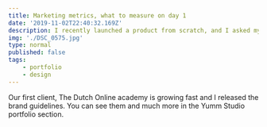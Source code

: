 ```yaml
---
title: Marketing metrics, what to measure on day 1
date: '2019-11-02T22:40:32.169Z'
description: I recently launched a product from scratch, and I asked myself, what should I measure?
img: './DSC_0575.jpg'
type: normal
published: false
tags:
    - portfolio
    - design
---
```


Our first client, The Dutch Online academy is growing fast and I released the brand guidelines. You can see them and much more in the Yumm Studio portfolio section.
